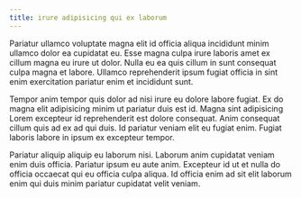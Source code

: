 ```yaml
---
title: irure adipisicing qui ex laborum
---
```


Pariatur ullamco voluptate magna elit id officia aliqua incididunt minim ullamco dolor ea cupidatat eu. Esse magna culpa irure laboris amet ex cillum magna eu irure ut dolor. Nulla eu ea quis cillum in sunt consequat culpa magna et labore. Ullamco reprehenderit ipsum fugiat officia in sint enim exercitation pariatur enim et incididunt sunt.

Tempor anim tempor quis dolor ad nisi irure eu dolore labore fugiat. Ex do magna elit adipisicing minim ut pariatur duis est id. Magna sint adipisicing Lorem excepteur id reprehenderit est dolore consequat. Anim consequat cillum quis ad ex ad qui duis. Id pariatur veniam elit eu fugiat enim. Fugiat laboris labore in ipsum ex excepteur tempor.

Pariatur aliquip aliquip eu laborum nisi. Laborum anim cupidatat veniam enim duis officia. Pariatur ipsum eu aute anim. Excepteur id ut et nulla do officia occaecat qui eu officia culpa aliqua. Id officia enim ad sit elit laborum enim qui duis minim pariatur cupidatat velit veniam.